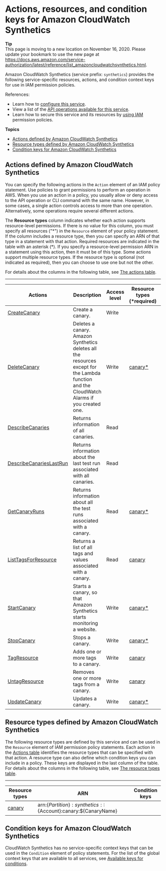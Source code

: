 # Actions, resources, and condition keys for Amazon CloudWatch Synthetics<a name="list_amazoncloudwatchsynthetics"></a>

**Tip**  
This page is moving to a new location on November 16, 2020\. Please update your bookmark to use the new page at [https://docs\.aws\.amazon\.com/service\-authorization/latest/reference/list\_amazoncloudwatchsynthetics\.html](https://docs.aws.amazon.com/service-authorization/latest/reference/list_amazoncloudwatchsynthetics.html)\. 

Amazon CloudWatch Synthetics \(service prefix: `synthetics`\) provides the following service\-specific resources, actions, and condition context keys for use in IAM permission policies\.

References:
+ Learn how to [configure this service](https://docs.aws.amazon.com/AmazonCloudWatch/latest/monitoring/CloudWatch_Synthetics_Canaries.html)\.
+ View a list of the [API operations available for this service](https://docs.aws.amazon.com/AmazonSynthetics/latest/APIReference/)\.
+ Learn how to secure this service and its resources by [using IAM](https://docs.aws.amazon.com/AmazonCloudWatch/latest/monitoring/auth-and-access-control-cw.html) permission policies\.

**Topics**
+ [Actions defined by Amazon CloudWatch Synthetics](#amazoncloudwatchsynthetics-actions-as-permissions)
+ [Resource types defined by Amazon CloudWatch Synthetics](#amazoncloudwatchsynthetics-resources-for-iam-policies)
+ [Condition keys for Amazon CloudWatch Synthetics](#amazoncloudwatchsynthetics-policy-keys)

## Actions defined by Amazon CloudWatch Synthetics<a name="amazoncloudwatchsynthetics-actions-as-permissions"></a>

You can specify the following actions in the `Action` element of an IAM policy statement\. Use policies to grant permissions to perform an operation in AWS\. When you use an action in a policy, you usually allow or deny access to the API operation or CLI command with the same name\. However, in some cases, a single action controls access to more than one operation\. Alternatively, some operations require several different actions\.

The **Resource types** column indicates whether each action supports resource\-level permissions\. If there is no value for this column, you must specify all resources \("\*"\) in the `Resource` element of your policy statement\. If the column includes a resource type, then you can specify an ARN of that type in a statement with that action\. Required resources are indicated in the table with an asterisk \(\*\)\. If you specify a resource\-level permission ARN in a statement using this action, then it must be of this type\. Some actions support multiple resource types\. If the resource type is optional \(not indicated as required\), then you can choose to use one but not the other\.

For details about the columns in the following table, see [The actions table](reference_policies_actions-resources-contextkeys.md#actions_table)\.


****  

| Actions | Description | Access level | Resource types \(\*required\) | Condition keys | Dependent actions | 
| --- | --- | --- | --- | --- | --- | 
|   [ CreateCanary ](https://docs.aws.amazon.com/AmazonSynthetics/latest/APIReference/API_CreateCanary.html)  | Create a canary\. | Write |  |  |  | 
|   [ DeleteCanary ](https://docs.aws.amazon.com/AmazonSynthetics/latest/APIReference/API_DeleteCanary.html)  | Deletes a canary\. Amazon Synthetics deletes all the resources except for the Lambda function and the CloudWatch Alarms if you created one\. | Write |   [ canary\* ](#amazoncloudwatchsynthetics-canary)   |  |  | 
|   [ DescribeCanaries ](https://docs.aws.amazon.com/AmazonSynthetics/latest/APIReference/API_DescribeCanaries.html)  | Returns information of all canaries\. | Read |  |  |  | 
|   [ DescribeCanariesLastRun ](https://docs.aws.amazon.com/AmazonSynthetics/latest/APIReference/API_DescribeCanariesLastRun.html)  | Returns information about the last test run associated with all canaries\. | Read |  |  |  | 
|   [ GetCanaryRuns ](https://docs.aws.amazon.com/AmazonSynthetics/latest/APIReference/API_GetCanaryRuns.html)  | Returns information about all the test runs associated with a canary\. | Read |   [ canary\* ](#amazoncloudwatchsynthetics-canary)   |  |  | 
|   [ ListTagsForResource ](https://docs.aws.amazon.com/AmazonSynthetics/latest/APIReference/API_ListTagsForResource.html)  | Returns a list of all tags and values associated with a canary\. | Read |   [ canary ](#amazoncloudwatchsynthetics-canary)   |  |  | 
|   [ StartCanary ](https://docs.aws.amazon.com/AmazonSynthetics/latest/APIReference/API_StartCanary.html)  | Starts a canary, so that Amazon Synthetics starts monitoring a website\. | Write |   [ canary\* ](#amazoncloudwatchsynthetics-canary)   |  |  | 
|   [ StopCanary ](https://docs.aws.amazon.com/AmazonSynthetics/latest/APIReference/API_StopCanary.html)  | Stops a canary\. | Write |   [ canary\* ](#amazoncloudwatchsynthetics-canary)   |  |  | 
|   [ TagResource ](https://docs.aws.amazon.com/AmazonSynthetics/latest/APIReference/API_TagResource.html)  | Adds one or more tags to a canary\. | Write |   [ canary ](#amazoncloudwatchsynthetics-canary)   |  |  | 
|   [ UntagResource ](https://docs.aws.amazon.com/AmazonSynthetics/latest/APIReference/API_UntagResource.html)  | Removes one or more tags from a canary\. | Write |   [ canary ](#amazoncloudwatchsynthetics-canary)   |  |  | 
|   [ UpdateCanary ](https://docs.aws.amazon.com/AmazonSynthetics/latest/APIReference/API_UpdateCanary.html)  | Updates a canary\. | Write |   [ canary\* ](#amazoncloudwatchsynthetics-canary)   |  |  | 

## Resource types defined by Amazon CloudWatch Synthetics<a name="amazoncloudwatchsynthetics-resources-for-iam-policies"></a>

The following resource types are defined by this service and can be used in the `Resource` element of IAM permission policy statements\. Each action in the [Actions table](#amazoncloudwatchsynthetics-actions-as-permissions) identifies the resource types that can be specified with that action\. A resource type can also define which condition keys you can include in a policy\. These keys are displayed in the last column of the table\. For details about the columns in the following table, see [The resource types table](reference_policies_actions-resources-contextkeys.md#resources_table)\.


****  

| Resource types | ARN | Condition keys | 
| --- | --- | --- | 
|   [ canary ](https://docs.aws.amazon.com/AmazonCloudWatch/latest/monitoring/CloudWatch_Synthetics_Canaries.html)  |  arn:$\{Partition\}:synthetics::$\{Account\}:canary:$\{CanaryName\}  |  | 

## Condition keys for Amazon CloudWatch Synthetics<a name="amazoncloudwatchsynthetics-policy-keys"></a>

CloudWatch Synthetics has no service\-specific context keys that can be used in the `Condition` element of policy statements\. For the list of the global context keys that are available to all services, see [Available keys for conditions](reference_policies_condition-keys.html#AvailableKeys)\.